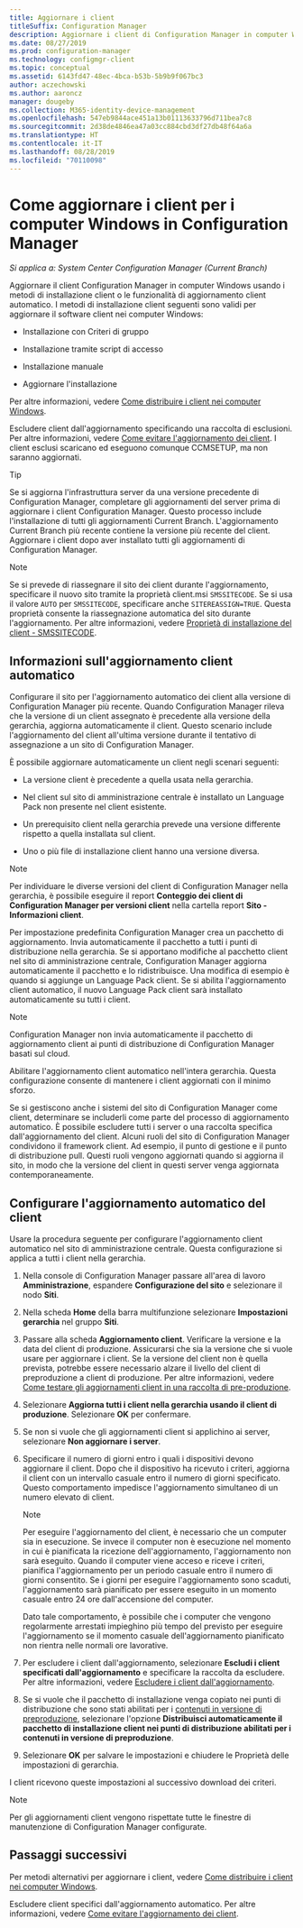 ```yaml
---
title: Aggiornare i client
titleSuffix: Configuration Manager
description: Aggiornare i client di Configuration Manager in computer Windows.
ms.date: 08/27/2019
ms.prod: configuration-manager
ms.technology: configmgr-client
ms.topic: conceptual
ms.assetid: 6143fd47-48ec-4bca-b53b-5b9b9f067bc3
author: aczechowski
ms.author: aaroncz
manager: dougeby
ms.collection: M365-identity-device-management
ms.openlocfilehash: 547eb9844ace451a13b01113633796d711bea7c8
ms.sourcegitcommit: 2d38de4846ea47a03cc884cbd3df27db48f64a6a
ms.translationtype: HT
ms.contentlocale: it-IT
ms.lasthandoff: 08/28/2019
ms.locfileid: "70110098"
---
```

# <a name="how-to-upgrade-clients-for-windows-computers-in-configuration-manager"></a>Come aggiornare i client per i computer Windows in Configuration Manager

*Si applica a: System Center Configuration Manager (Current Branch)*

Aggiornare il client Configuration Manager in computer Windows usando i metodi di installazione client o le funzionalità di aggiornamento client automatico. I metodi di installazione client seguenti sono validi per aggiornare il software client nei computer Windows:  

- Installazione con Criteri di gruppo  

- Installazione tramite script di accesso  

- Installazione manuale  

- Aggiornare l'installazione  

Per altre informazioni, vedere [Come distribuire i client nei computer Windows](/sccm/core/clients/deploy/deploy-clients-to-windows-computers).

Escludere client dall'aggiornamento specificando una raccolta di esclusioni. Per altre informazioni, vedere [Come evitare l'aggiornamento dei client](/sccm/core/clients/manage/upgrade/exclude-clients-windows). I client esclusi scaricano ed eseguono comunque CCMSETUP, ma non saranno aggiornati.

> [!TIP]  
> Se si aggiorna l'infrastruttura server da una versione precedente di Configuration Manager, completare gli aggiornamenti del server prima di aggiornare i client Configuration Manager. Questo processo include l'installazione di tutti gli aggiornamenti Current Branch. L'aggiornamento Current Branch più recente contiene la versione più recente del client. Aggiornare i client dopo aver installato tutti gli aggiornamenti di Configuration Manager.

> [!NOTE]
> Se si prevede di riassegnare il sito dei client durante l'aggiornamento, specificare il nuovo sito tramite la proprietà client.msi `SMSSITECODE`. Se si usa il valore `AUTO` per `SMSSITECODE`, specificare anche `SITEREASSIGN=TRUE`. Questa proprietà consente la riassegnazione automatica del sito durante l'aggiornamento. Per altre informazioni, vedere [Proprietà di installazione del client - SMSSITECODE](/sccm/core/clients/deploy/about-client-installation-properties#smssitecode).

## <a name="bkmk_autoupdate"></a> Informazioni sull'aggiornamento client automatico

Configurare il sito per l'aggiornamento automatico dei client alla versione di Configuration Manager più recente. Quando Configuration Manager rileva che la versione di un client assegnato è precedente alla versione della gerarchia, aggiorna automaticamente il client. Questo scenario include l'aggiornamento del client all'ultima versione durante il tentativo di assegnazione a un sito di Configuration Manager.  

È possibile aggiornare automaticamente un client negli scenari seguenti:  

- La versione client è precedente a quella usata nella gerarchia.  

- Nel client sul sito di amministrazione centrale è installato un Language Pack non presente nel client esistente.  

- Un prerequisito client nella gerarchia prevede una versione differente rispetto a quella installata sul client.  

- Uno o più file di installazione client hanno una versione diversa.  

> [!NOTE]  
> Per individuare le diverse versioni del client di Configuration Manager nella gerarchia, è possibile eseguire il report **Conteggio dei client di Configuration Manager per versioni client** nella cartella report **Sito - Informazioni client**.  

Per impostazione predefinita Configuration Manager crea un pacchetto di aggiornamento. Invia automaticamente il pacchetto a tutti i punti di distribuzione nella gerarchia. Se si apportano modifiche al pacchetto client nel sito di amministrazione centrale, Configuration Manager aggiorna automaticamente il pacchetto e lo ridistribuisce. Una modifica di esempio è quando si aggiunge un Language Pack client. Se si abilita l'aggiornamento client automatico, il nuovo Language Pack client sarà installato automaticamente su tutti i client.

> [!NOTE]  
> Configuration Manager non invia automaticamente il pacchetto di aggiornamento client ai punti di distribuzione di Configuration Manager basati sul cloud.  

Abilitare l'aggiornamento client automatico nell'intera gerarchia. Questa configurazione consente di mantenere i client aggiornati con il minimo sforzo.  

Se si gestiscono anche i sistemi del sito di Configuration Manager come client, determinare se includerli come parte del processo di aggiornamento automatico. È possibile escludere tutti i server o una raccolta specifica dall'aggiornamento del client. Alcuni ruoli del sito di Configuration Manager condividono il framework client. Ad esempio, il punto di gestione e il punto di distribuzione pull. Questi ruoli vengono aggiornati quando si aggiorna il sito, in modo che la versione del client in questi server venga aggiornata contemporaneamente.

## <a name="bkmk_configure"></a> Configurare l'aggiornamento automatico del client

Usare la procedura seguente per configurare l'aggiornamento client automatico nel sito di amministrazione centrale. Questa configurazione si applica a tutti i client nella gerarchia.  

1. Nella console di Configuration Manager passare all'area di lavoro **Amministrazione**, espandere **Configurazione del sito** e selezionare il nodo **Siti**.  

1. Nella scheda **Home** della barra multifunzione selezionare **Impostazioni gerarchia** nel gruppo **Siti**.  

1. Passare alla scheda **Aggiornamento client**. Verificare la versione e la data del client di produzione. Assicurarsi che sia la versione che si vuole usare per aggiornare i client. Se la versione del client non è quella prevista, potrebbe essere necessario alzare il livello del client di preproduzione a client di produzione. Per altre informazioni, vedere [Come testare gli aggiornamenti client in una raccolta di pre-produzione](/sccm/core/clients/manage/upgrade/test-client-upgrades).  

1. Selezionare **Aggiorna tutti i client nella gerarchia usando il client di produzione**. Selezionare **OK** per confermare.  

1. Se non si vuole che gli aggiornamenti client si applichino ai server, selezionare **Non aggiornare i server**.  

1. Specificare il numero di giorni entro i quali i dispositivi devono aggiornare il client. Dopo che il dispositivo ha ricevuto i criteri, aggiorna il client con un intervallo casuale entro il numero di giorni specificato. Questo comportamento impedisce l'aggiornamento simultaneo di un numero elevato di client.

    > [!NOTE]
    > Per eseguire l'aggiornamento del client, è necessario che un computer sia in esecuzione. Se invece il computer non è esecuzione nel momento in cui è pianificata la ricezione dell'aggiornamento, l'aggiornamento non sarà eseguito. Quando il computer viene acceso e riceve i criteri, pianifica l'aggiornamento per un periodo casuale entro il numero di giorni consentito. Se i giorni per eseguire l'aggiornamento sono scaduti, l'aggiornamento sarà pianificato per essere eseguito in un momento casuale entro 24 ore dall'accensione del computer.
    >
    > Dato tale comportamento, è possibile che i computer che vengono regolarmente arrestati impieghino più tempo del previsto per eseguire l'aggiornamento se il momento casuale dell'aggiornamento pianificato non rientra nelle normali ore lavorative.

1. Per escludere i client dall'aggiornamento, selezionare **Escludi i client specificati dall'aggiornamento** e specificare la raccolta da escludere. Per altre informazioni, vedere [Escludere i client dall'aggiornamento](/sccm/core/clients/manage/upgrade/exclude-clients-windows).

1. Se si vuole che il pacchetto di installazione venga copiato nei punti di distribuzione che sono stati abilitati per i [contenuti in versione di preproduzione](/sccm/core/plan-design/hierarchy/manage-network-bandwidth#BKMK_PrestagingContent), selezionare l'opzione **Distribuisci automaticamente il pacchetto di installazione client nei punti di distribuzione abilitati per i contenuti in versione di preproduzione**.  

1. Selezionare **OK** per salvare le impostazioni e chiudere le Proprietà delle impostazioni di gerarchia.

I client ricevono queste impostazioni al successivo download dei criteri.

> [!NOTE]
> Per gli aggiornamenti client vengono rispettate tutte le finestre di manutenzione di Configuration Manager configurate.

## <a name="next-steps"></a>Passaggi successivi

Per metodi alternativi per aggiornare i client, vedere [Come distribuire i client nei computer Windows](/sccm/core/clients/deploy/deploy-clients-to-windows-computers).

Escludere client specifici dall'aggiornamento automatico. Per altre informazioni, vedere [Come evitare l'aggiornamento dei client](/sccm/core/clients/manage/upgrade/exclude-clients-windows).
